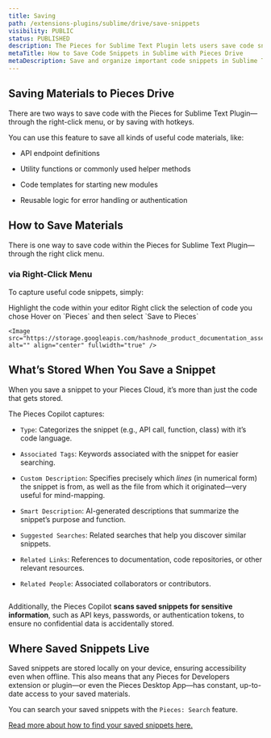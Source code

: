 ```yaml
---
title: Saving
path: /extensions-plugins/sublime/drive/save-snippets
visibility: PUBLIC
status: PUBLISHED
description: The Pieces for Sublime Text Plugin lets users save code snippets directly from the editor, so that their snippets are securely stored and ready to be reused at a later date.
metaTitle: How to Save Code Snippets in Sublime with Pieces Drive
metaDescription: Save and organize important code snippets in Sublime Text using Pieces Drive for easy access.
---
```


## Saving Materials to Pieces Drive

There are two ways to save code with the Pieces for Sublime Text Plugin—through the right-click menu, or by saving with hotkeys.

You can use this feature to save all kinds of useful code materials, like:

* API endpoint definitions

* Utility functions or commonly used helper methods

* Code templates for starting new modules

* Reusable logic for error handling or authentication

## How to Save Materials

There is one way to save code within the Pieces for Sublime Text Plugin—through the right click menu.

### via Right-Click Menu

To capture useful code snippets, simply:

<Steps>
  <Step title="Select a Portion of Code">
    Highlight the code within your editor
  </Step>

  <Step title="Right Click">
    Right click the selection of code you chose
  </Step>

  <Step title="Select Save to Pieces">
    Hover on `Pieces` and then select `Save to Pieces`

    <Image src="https://storage.googleapis.com/hashnode_product_documentation_assets/sublime_text_plugin_assets/using_snippets/using_snippets_PARENT_PAGE/saving_to_pieces.gif" alt="" align="center" fullwidth="true" />
  </Step>
</Steps>

## What’s Stored When You Save a Snippet

When you save a snippet to your Pieces Cloud, it’s more than just the code that gets stored.

The Pieces Copilot captures:

* `Type`: Categorizes the snippet (e.g., API call, function, class) with it’s code language.

* `Associated Tags`: Keywords associated with the snippet for easier searching.

* `Custom Description`: Specifies precisely which *lines* (in numerical form) the snippet is from, as well as the file from which it originated—very useful for mind-mapping.

* `Smart Description`: AI-generated descriptions that summarize the snippet’s purpose and function.

* `Suggested Searches`: Related searches that help you discover similar snippets.

* `Related Links`: References to documentation, code repositories, or other relevant resources.

* `Related People`: Associated collaborators or contributors.

<Image src="https://storage.googleapis.com/hashnode_product_documentation_assets/cdn_migrate_repair_2/sublime/save_snippets.png" alt="" align="center" fullwidth="true" />

Additionally, the Pieces Copilot **scans saved snippets for sensitive information**, such as API keys, passwords, or authentication tokens, to ensure no confidential data is accidentally stored.

## Where Saved Snippets Live

Saved snippets are stored locally on your device, ensuring accessibility even when offline. This also means that any Pieces for Developers extension or plugin—or even the Pieces Desktop App—has constant, up-to-date access to your saved materials.

You can search your saved snippets with the `Pieces: Search` feature.

[Read more about how to find your saved snippets here.](/products/extensions-plugins/sublime/drive/search-reuse#finding-saved-snippets)